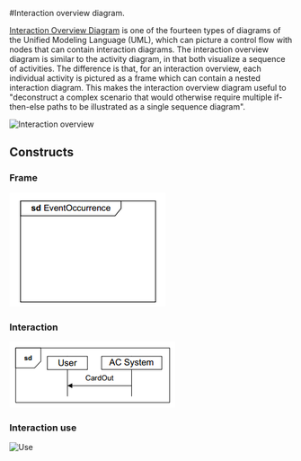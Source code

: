 #Interaction overview diagram.

[Interaction Overview Diagram](https://en.wikipedia.org/wiki/Interaction_overview_diagram) is one of the fourteen types of diagrams of the Unified Modeling Language (UML), which can picture a control flow with nodes that can contain interaction diagrams.
The interaction overview diagram is similar to the activity diagram, in that both visualize a sequence of activities. The difference is that, for an interaction overview, each individual activity is pictured as a frame which can contain a nested interaction diagram. This makes the interaction overview diagram useful to "deconstruct a complex scenario that would otherwise require multiple if-then-else paths to be illustrated as a single sequence diagram".

![Interaction overview](https://upload.wikimedia.org/wikipedia/commons/7/7a/Iau-diagramm-1.png)

## Constructs

### Frame

![Frame](interaction_frame.png)

### Interaction

![Interaction](interaction_interaction.png)

### Interaction use

![Use](interaction_interaction_use.png)
